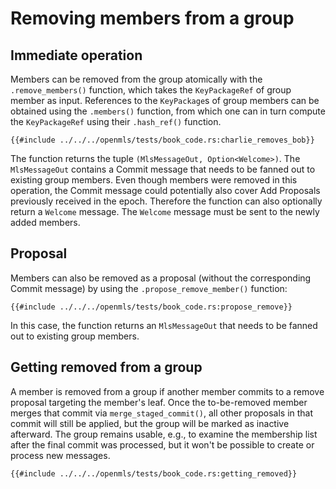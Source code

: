 # Removing members from a group

## Immediate operation

Members can be removed from the group atomically with the `.remove_members()` function, which takes the `KeyPackageRef` of group member as input. References to the `KeyPackage`s of group members can be obtained using the `.members()` function, from which one can in turn compute the `KeyPackageRef` using their `.hash_ref()` function.

```rust,no_run,noplayground
{{#include ../../../openmls/tests/book_code.rs:charlie_removes_bob}}
```

The function returns the tuple `(MlsMessageOut, Option<Welcome>)`. The `MlsMessageOut` contains a Commit message that needs to be fanned out to existing group members.
Even though members were removed in this operation, the Commit message could potentially also cover Add Proposals previously received in the epoch. Therefore the function can also optionally return a `Welcome` message. The `Welcome` message must be sent to the newly added members.

## Proposal

Members can also be removed as a proposal (without the corresponding Commit message) by using the `.propose_remove_member()` function:

```rust,no_run,noplayground
{{#include ../../../openmls/tests/book_code.rs:propose_remove}}
```

In this case, the function returns an `MlsMessageOut` that needs to be fanned out to existing group members.

## Getting removed from a group

A member is removed from a group if another member commits to a remove proposal targeting the member's leaf. Once the to-be-removed member merges that commit via `merge_staged_commit()`, all other proposals in that commit will still be applied, but the group will be marked as inactive afterward. The group remains usable, e.g., to examine the membership list after the final commit was processed, but it won't be possible to create or process new messages.

```rust,no_run,noplayground
{{#include ../../../openmls/tests/book_code.rs:getting_removed}}
```
